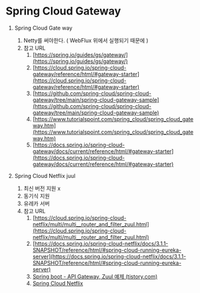 # Spring Cloud Gateway

1. Spring Cloud Gate way
    1. Netty를 써야한다. ( WebFlux 위에서 실행되기 때문에 )
    2. 참고 URL 
        1. [https://spring.io/guides/gs/gateway/](https://spring.io/guides/gs/gateway/)
        2. [https://cloud.spring.io/spring-cloud-gateway/reference/html/#gateway-starter](https://cloud.spring.io/spring-cloud-gateway/reference/html/#gateway-starter)
        3. [https://github.com/spring-cloud/spring-cloud-gateway/tree/main/spring-cloud-gateway-sample](https://github.com/spring-cloud/spring-cloud-gateway/tree/main/spring-cloud-gateway-sample)
        4. [https://www.tutorialspoint.com/spring_cloud/spring_cloud_gateway.htm](https://www.tutorialspoint.com/spring_cloud/spring_cloud_gateway.htm)
        5. [https://docs.spring.io/spring-cloud-gateway/docs/current/reference/html/#gateway-starter](https://docs.spring.io/spring-cloud-gateway/docs/current/reference/html/#gateway-starter)
    
2. Spring Cloud Netflix juul 
    1. 최신 버전 지원 x
    2. 동기식 지원
    3. 유레카 서버
    4. 참고 URL
        1. [https://cloud.spring.io/spring-cloud-netflix/multi/multi__router_and_filter_zuul.html](https://cloud.spring.io/spring-cloud-netflix/multi/multi__router_and_filter_zuul.html)
        2. [https://docs.spring.io/spring-cloud-netflix/docs/3.1.1-SNAPSHOT/reference/html/#spring-cloud-running-eureka-server](https://docs.spring.io/spring-cloud-netflix/docs/3.1.1-SNAPSHOT/reference/html/#spring-cloud-running-eureka-server)
        3. [Spring boot - API Gateway, Zuul 예제 (tistory.com)](https://eblo.tistory.com/69)
        4. [Spring Cloud Netflix](https://docs.spring.io/spring-cloud-netflix/docs/2.2.7.BUILD-SNAPSHOT/reference/html/#router-and-filter-zuul)
